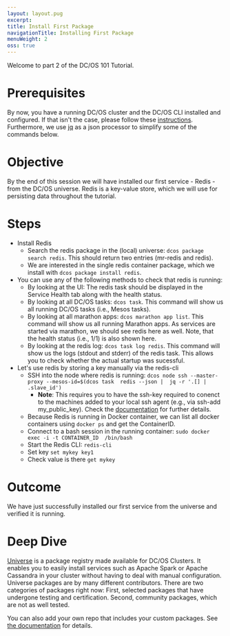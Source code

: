 ```yaml
---
layout: layout.pug
excerpt:
title: Install First Package
navigationTitle: Installing First Package
menuWeight: 2
oss: true
---
```


Welcome to part 2 of the DC/OS 101 Tutorial.

# Prerequisites
By now, you have a running DC/OS cluster and the DC/OS CLI installed and configured. If that isn't the case, please follow these [instructions](/1.8/usage/tutorials/dcos-101/cli/).
Furthermore, we use [jq](https://stedolan.github.io/jq/) as a json processor to simplify some of the commands below.

# Objective
By the end of this session we will have installed our first service - Redis - from the DC/OS universe. Redis is a key-value store, which we will use for persisting data throughout the tutorial.

# Steps
  * Install Redis
      * Search the redis package in the (local) universe: `dcos package search redis`. This should return two entries (mr-redis and redis).
      * We are interested in the single redis container package, which we install with `dcos package install redis`.
  * You can use any of the following methods to check that redis is running:
      * By looking at the UI: The redis task should be displayed in the Service Health tab along with the health status.
      * By looking at all DC/OS tasks: `dcos task`. This command will show us all running DC/OS tasks (i.e., Mesos tasks).
      * By looking at all marathon apps: `dcos marathon app list`. This command will show us all running Marathon apps. As services are started via marathon, we should see redis here as well. Note, that the health status (i.e., 1/1) is also shown here.
      * By looking at the redis log: `dcos task log redis`. This command will show us the logs (stdout and stderr) of the redis task. This allows you to check whether the actual startup was sucessful.
  * Let's use redis by storing a key manually via the redis-cli
      * SSH into the node where redis is running: `dcos node ssh --master-proxy --mesos-id=$(dcos task  redis --json |  jq -r '.[] | .slave_id')`
        * **Note**: This requires you to have the ssh-key required to conenct to the machines added to your local ssh agent (e.g., via ssh-add my_public_key). Check the [documentation](/1.8/administration/access-node/sshcluster/) for further details.
      * Because Redis is running in Docker container, we can list all docker containers using `docker ps` and get the ContainerID.
      * Connect to a bash session in the running container: `sudo docker exec -i -t CONTAINER_ID  /bin/bash`
      * Start the Redis CLI: `redis-cli`
      * Set key `set mykey key1`
      * Check value is there `get mykey`

# Outcome
  We have just successfully installed our first service from the universe and verified it is running.

# Deep Dive
  [Universe](https://github.com/mesosphere/universe) is a package registry made available for DC/OS Clusters.
  It enables you to easily install services such as Apache Spark or Apache Cassandra in your cluster without having to deal with manual configuration. Universe packages are by many different contributors. There are two categories of packages right now:
  First, selected packages that have undergone testing and certification. Second, community packages, which are not as well tested.

  You can also add your own repo that includes your custom packages. See [the documentation](/1.8/usage/repo/) for details.
